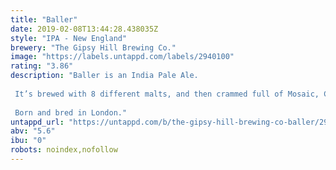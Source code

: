 ```yaml
---
title: "Baller"
date: 2019-02-08T13:44:28.438035Z
style: "IPA - New England"
brewery: "The Gipsy Hill Brewing Co."
image: "https://labels.untappd.com/labels/2940100"
rating: "3.86"
description: "Baller is an India Pale Ale.  It’s brewed with 8 different malts, and then crammed full of Mosaic, Citra and Ekuanot hops. It’s a big punchy, juicy hop bomb.  Born and bred in London."
untappd_url: "https://untappd.com/b/the-gipsy-hill-brewing-co-baller/2940100"
abv: "5.6"
ibu: "0"
robots: noindex,nofollow
---
```

